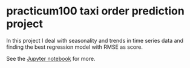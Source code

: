 # practicum100 taxi order prediction project
In this project I deal with seasonality and trends in time series data and finding the best regression model with RMSE as score.

See the [Jupyter notebook](../master/practicum100-taxi-order-prediction.ipynb) for more.
